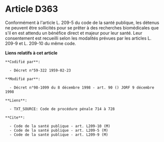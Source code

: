 # Article D363

Conformément à l'article L. 209-5 du code de la santé publique, les détenus ne peuvent être sollicités pour se prêter à des
recherches biomédicales que s'il en est attendu un bénéfice direct et majeur pour leur santé. Leur consentement est recueilli
selon les modalités prévues par les articles L. 209-9 et L. 209-10 du même code.

**Liens relatifs à cet article**

	**Codifié par**:

	  - Décret n°59-322 1959-02-23

	**Modifié par**:

	  - Décret n°98-1099 du 8 décembre 1998 - art. 90 () JORF 9 décembre 1998

	**Liens**:

	  - TXT_SOURCE: Code de procédure pénale 714 à 728

	**Cite**:

	  - Code de la santé publique - art. L209-10 (M)
	  - Code de la santé publique - art. L209-5 (M)
	  - Code de la santé publique - art. L209-9 (M)
